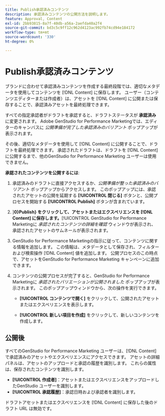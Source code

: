```yaml
---
title: Publish承認済みコンテンツ
description: 承認済みコンテンツの公開方法を説明します。
feature: Approval, Content
exl-id: 2bb93815-8a7f-40db-a56a-2aefda40a2f4
source-git-commit: bd3c5c9ff12c962d4123ac992fb74cd94e184172
workflow-type: tm+mt
source-wordcount: '330'
ht-degree: 0%

---
```


# Publish承認済みコンテンツ

ブランドに合わせて承認済みコンテンツを作成する最終段階では、適切なメタデータを使用してコンテンツを [!DNL Content] に保存します。 ユーザー（コンテンツエディターまたは作成者）は、アセットを [!DNL Content] に公開または保存することで、承認済みアセットを最終処理できます。

すべての指定承認者がドラフトを承認すると、ドラフトステータスが **承認済み** に変更されます。 Adobe GenStudio for Performance Marketingでは、エディターのキャンバスに _公開準備が完了した承認済みのバリアント_ ポップアップが表示されます。

その後、適切なメタデータを使用して [!DNL Content] に公開することで、ドラフトを最終処理できます。 承認されたドラフトは、ドラフトを [!DNL Content] に公開するまで、他のGenStudio for Performance Marketing ユーザーは使用できません。

**承認されたコンテンツを公開するには**:

1. 承認済みのドラフトに直接アクセスするか、_公開準備が整った承認済みのバリアント_ ポップアップからアクセスします。 このポップアップには、承認されたアセットの公開を延期する **[!UICONTROL 閉じる]** ボタンと、公開プロセスを開始する **[!UICONTROL Publish]** ボタンが含まれています。

1. ]**0}Publish} をクリックして、アセットまたはエクスペリエンスを [!DNL Content] に保存します。**[!UICONTROL  GenStudio for Performance Marketingに _承認されたコンテンツの詳細を確認_ ウィンドウが表示され、承認されたアセットのサムネールが表示されます。

1. GenStudio for Performance Marketingの指示に従って、コンテンツに関する情報を追加します。 この情報は、メタデータとして保存され、フィルターおよび検索操作 [!DNL Content] 値を追加します。 公開プロセスのこの時点で、アセットをGenStudio for Performance Marketing キャンペーンに追加できます。

1. コンテンツの公開プロセスが完了すると、GenStudio for Performance Marketingに _承認されたバリエーションが公開されました_ ポップアップが表示されます。 このポップアップウィンドウから、次の操作を実行できます。

   * **[!UICONTROL コンテンツで開く]** をクリックして、公開されたアセットまたはエクスペリエンスを表示します。

   * **[!UICONTROL 新しい項目を作成]** をクリックして、新しいコンテンツを作成します。

## 公開後

すべてのGenStudio for Performance Marketing ユーザーは、[!DNL Content] で承認済みのアセットやエクスペリエンスにアクセスできます。 アセットの詳細パネルは、アセットのアップロードと承認の履歴を識別します。 これらの属性は、保存されたコンテンツを識別します。

* **[!UICONTROL 作成者]**：アセットまたはエクスペリエンスをアップロードしたGenStudio ユーザーを識別します。
* **[!UICONTROL 承認履歴]**：承認日時および承認者を識別します。

ドラフトアセットまたはエクスペリエンスを [!DNL Content] に保存した後のドラフト URL は無効です。

